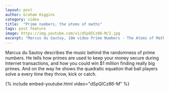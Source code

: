 ```yaml
---
layout: post
author: Graham Higgins
category: video
title:  "Prime numbers, the atoms of maths"
tags: post feature
image: https://img.youtube.com/vi/dSpQICz86-M/2.jpg
excerpt: "Marcus du Sautoy, 10m video Prime Numbers - The Atoms of Maths"
---
```


Marcus du Sautoy describes the music behind the randomness of prime numbers. He tells how primes are used to keep your money secure during Internet transactions, and how you could win $1 million finding really big primes. And on the way he shows the quadratic equation that ball players solve a every time they throw, kick or catch.

{% include embed-youtube.html video="dSpQICz86-M" %}

